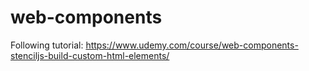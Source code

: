 # web-components

Following tutorial: https://www.udemy.com/course/web-components-stenciljs-build-custom-html-elements/

